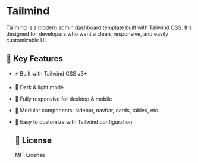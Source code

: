 # Tailmind

Tailmind is a modern admin dashboard template built with Tailwind CSS. It's designed for developers who want a clean, responsive, and easily customizable UI.

## 🚀 Key Features
- ⚡️ Built with Tailwind CSS v3+
- 🌙 Dark & light mode
- 📱 Fully responsive for desktop & mobile
- 🧩 Modular components: sidebar, navbar, cards, tables, etc.
- 🎨 Easy to customize with Tailwind configuration

  ## 📄 License

  MIT License
